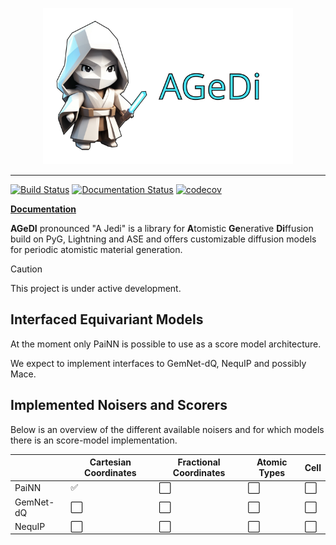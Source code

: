 <p align="center">
  <img height="250" src="https://raw.githubusercontent.com/nronne/agedi/refs/heads/main/docs/agedi.svg?sanitize=true" />
</p>

______________________________________________________________________


[![Build
Status](https://cdn.prod.website-files.com/5e0f1144930a8bc8aace526c/65dd9eb5aaca434fac4f1c7c_Build-Passing-brightgreen.svg)]()
[![Documentation Status](https://readthedocs.org/projects/agedi/badge/?version=latest)](https://agedi.readthedocs.io/en/latest/?badge=latest)
[![codecov](https://cdn.prod.website-files.com/5e0f1144930a8bc8aace526c/65dd9eb5aaca434fac4f1c31_Coverage-94%2525-green.svg)]()


**[Documentation](https://agedi.readthedocs.io)**


**AGeDI** pronounced "A Jedi" is a library for **A**tomistic **Ge**nerative
**Di**ffusion build on PyG, Lightning and ASE and offers customizable
diffusion models for periodic atomistic material generation. 

> [!CAUTION]
> This project is under active development.

## Interfaced Equivariant Models
At the moment only PaiNN is possible to use as a score model
architecture.

We expect to implement interfaces to GemNet-dQ, NequIP and possibly Mace. 

## Implemented Noisers and Scorers
Below is an overview of the different available noisers and for which
models there is an score-model implementation.

|                                       | Cartesian Coordinates | Fractional Coordinates | Atomic Types         | Cell                 |
| ------------------------------------- | --------------------- | ---------------------- | -------------------- | -------------------- |
| PaiNN                                 | :white_check_mark:    | :white_large_square:   | :white_large_square: | :white_large_square: |
| GemNet-dQ                             | :white_large_square:  | :white_large_square:   | :white_large_square: | :white_large_square: |
| NequIP                                | :white_large_square:  | :white_large_square:   | :white_large_square: | :white_large_square: |


